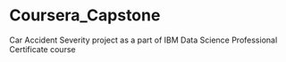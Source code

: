 # Coursera_Capstone
Car Accident Severity project as a part of IBM Data Science Professional Certificate course
